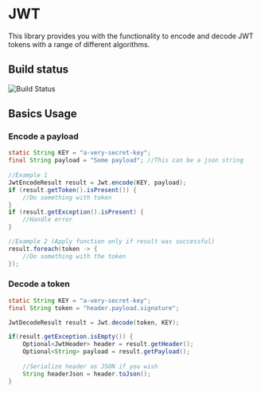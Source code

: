 # JWT

This library provides you with the functionality to encode and decode JWT tokens with a range of different algorithms.

## Build status
![Build Status](https://github.com/thiefspin/java-jwt/workflows/Java%20CI%20with%20Gradle/badge.svg?branch=master)

## Basics Usage

### Encode a payload

```java
static String KEY = "a-very-secret-key";
final String payload = "Some payload"; //This can be a json string
    
//Example 1
JwtEncodeResult result = Jwt.encode(KEY, payload);
if (result.getToken().isPresent()) {
    //Do something with token    
} 
if (result.getException().isPresent) {
    //Handle error    
}

//Example 2 (Apply function only if result was successful)
result.foreach(token -> {
    //Do something with the token    
});
```

### Decode a token
```java
static String KEY = "a-very-secret-key";
final String token = "header.payload.signature";

JwtDecodeResult result = Jwt.decode(token, KEY);

if(result.getException.isEmpty()) {
    Optional<JwtHeader> header = result.getHeader();
    Optional<String> payload = result.getPayload();
    
    //Serialize header as JSON if you wish
    String headerJson = header.toJson();
}
```